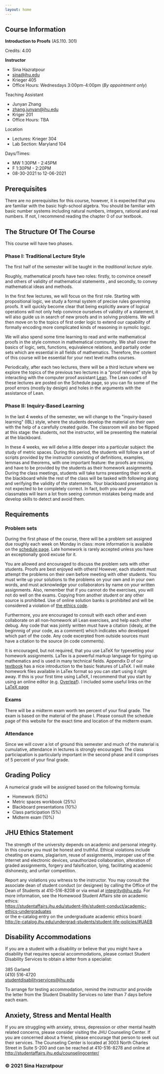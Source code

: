 ```yaml
---
layout: home
---
```



## Course Information

**Introduction to Proofs** (AS.110. 301)

Credits: 4.00

**Instructor**

- Sina Hazratpour
- sina@jhu.edu
- Krieger 405
- Office Hours: Wednesdays 3:00pm-4:00pm (_By appointment only_)

Teaching Assistant

- Junyan Zhang
- zhang.junyan@jhu.edu
- Kriger 201
- Office Hours: TBA
  
Location

- Lectures: Krieger 304
- Lab Section: Maryland 104
  
Days/Times:

- MW 1:30PM - 2:45PM
- F 1:30PM - 2:20PM
- 08-30-2021 to 12-06-2021

## Prerequisites

There are no prerequisites for this course, however, it is expected that you are familiar with the basic high-school algebra. You should be familiar with basic number systems including natural numbers, integers, rational and real numbers. If not, I recommend reading the chapter 0 of our textbook. 

## The Structure Of The Course

This course will have two phases.  

### Phase I:  Traditional Lecture Style 

The first half of the semester will be taught in the _traditional lecture style_.

Roughly, mathematical proofs have two roles: firstly, to convince oneself and others of validity of mathematical statements , and secondly, to convey mathematical ideas and methods.

In the first few lectures, we will focus on the first role. Starting with propositional logic, we study a formal system of precise rules governing proofs. It will quickly become clear that being explicitly aware of logical operations will not only help convince ourselves of validity of a statement, it will also guide us in search of new proofs and in solving problems. We will then move on to the topics of first order logic to extend our capability of formally encoding more complicated kinds of reasoning in symolic logic.

We will also spend some time learning to read and write mathematical proofs in the style common in mathematical community. We shall cover the basics of logic, sets, functions,  equivalence relations, and partially order sets which are essential in all fields of mathematics. Therefore, the content of this course will be essential for your next level maths courses.

Periodically, after each two lectures, there will be a third lecture where we explore the topics of the previous two lectures in a “proof relevant” style by interacting with the computer proof assistant [Lean](https://leanprover-community.github.io/index.html). The Lean codes of these lectures are posted on the Schedule page, so you can fix some of the proof errors (mostly by design) and holes in the arguments with the assistance of Lean.


<!--
In the first phase, the _weekly workflow_ is as follows: Each week there will be two lectures. In the first lecture we will cover some of the topics of the textbook. In the second lecture we will explore these topics in a “proof relevant” style by interacting  computer proof assistant [Lean](https://leanprover-community.github.io/index.html).

<p float="center">
<img src="https://raw.githubusercontent.com/introproofs/jhu301-f21/master/_images/screenshots/weekly-workflow.png" width="600">      
</p>

-->

### Phase II: Inquiry-Based Learning
In the last 4 weeks of the semester, we will change to the "inquiry-based learning" (IBL) style, where the students develop the material on their own with the help of a carefully created guide. The classroom will also be flipped at this stage: the students, not the instructor, will be presenting the material at the blackboard. 

In these 4 weeks, we will delve a little deeper into a particular subject: the study of metric spaces. During this period, the students will follow a set of scripts provided by the instructor consisting of definitions, examples, lemmas and theorems, with one important feature: the proofs are missing and have to be provided by the students as their homework assignments. During the class meetings, students will take turns presenting their work at the blackboard while the rest of the class will be tasked with following along and verifying the validity of the statements. Your blackboard presentation is not expected to be completely correct. In fact, both you and your classmates will learn a lot from seeing common mistakes being made and develop skills to detect and avoid them. 

## Requirements

### Problem sets
During the first phase of the course, there will be a problem set assigned due roughly each week on Monday in class: more information is available on the <a href="/jhu301-f21/schedule">schedule page</a>. Late homework is rarely accepted unless you have an exceptionally good excuse for it.

You are allowed and encouraged to discuss the problem sets with other students. Proofs are best enjoyed with others! However, each  student must attempt the problems on their own before meeting with other students. You must write up your solutions to the problems on your own and in your own words, and must acknowledge your collaborators by name on your written assignments. Also, remember that if you cannot do the exercises, you will not do well on the exams. Copying from another student or any other source is prohibited. Use of online solution banks is prohibited and will be considered a violation of <a href="#ethics">the ethics code</a>.

Furthermore, you are encouraged to consult with each other and even collaborate on all non-homework all Lean exercises, and  help each other debug. Any code that was jointly written must have a citation (idealy, at the beginnnig of your code, as a comment) which indicates who developed which part of the code. Any code excerpted from outside sources must have a citation to the source (in code comments).

It is encouraged, but not required, that you use LaTeX for typesetting your homework assignments. LaTex is a powerful markup language for typing up mathematics and is used in many technical fields. Appendix D of our <a href="https://infinitedescent.xyz/">textbook</a> has a nice introduction to the basic features of LaTeX. I will make homework files available in LaTex format so you can start using it right away. If this is your first time using LaTeX, I recommend that you start by using an online editor (e.g.  <a href="https://www.overleaf.com/">Overleaf</a>). I included some useful links on the <a href="latex.html">LaTeX page</a>

### Exams 

There will be a midterm exam worth ten percent of your final grade. The exam is based on the material of the phase I. Please consult the schedule page of this website for the exact time and location of the midterm exam. 

### Attendance 
Since we will cover a lot of ground this semester and much of the material is cumulative, attendance in lectures is strongly encouraged. The class particiapation is particularly important in the second phase and it comprises of 5 percent of your final grade.  

## Grading Policy
A numerical grade will be assigned based on the following formula:

* Homework (50%)
* Metric spaces workbook (25%)
* Blackboard presentations (10%)
* Class participation (5%)
* Midterm exam (10%)

## JHU Ethics Statement

The strength of the university depends on academic and personal integrity. In this course you must be honest and truthful. Ethical violations include cheating on exams, plagiarism, reuse of assignments, improper use of the Internet and electronic devices, unauthorized collaboration, alteration of graded assignments, forgery and falsification, lying, facilitating academic dishonesty, and unfair competition.

Report any violations you witness to the instructor. You may consult the associate dean of student conduct (or designee) by calling the Office of the Dean of Students at 410-516-8208 or via email at integrity@jhu.edu. For more information, see the Homewood Student Affairs site on academic ethics:
        <br>
        <a href="https://studentaffairs.jhu.edu/student-life/student-conduct/academic-ethics-undergraduates">https://studentaffairs.jhu.edu/student-life/student-conduct/academic-ethics-undergraduates</a><br>
        or the e-catalog entry on the undergraduate academic ethics board: <br>
        <a href="http://e-catalog.jhu.edu/undergrad-students/student-life-policies/#UAEB">http://e-catalog.jhu.edu/undergrad-students/student-life-policies/#UAEB</a>

    
## Disability Accommodations

If you are a student with a disability or believe that you might have a disability that requires special accommodations, please contact Student Disability Services to obtain a letter from a specialist:
<br>
<br>
385 Garland 
<br>
(410) 516-4720
<br>
<a href="mailto:studentdisabilityservices@jhu.edu">studentdisabilityservices@jhu.edu</a>
        
To arrange for testing accommodation, remind the instructor and provide the letter from the Student Disability Services no later than 7 days before each exam.          

      
## Anxiety, Stress and Mental Health
If you are struggling with anxiety, stress, depression or other mental health related concerns, please consider visiting the JHU Counseling Center. If you are concerned about a friend, please encourage that person to seek out their services. The Counseling Center is located at 3003 North Charles Street in Suite S-200 and can be reached at 410-516-8278 and online at <a href="http://studentaffairs.jhu.edu/counselingcenter/">http://studentaffairs.jhu.edu/counselingcenter/</a>



<div id="footer" class="row">
			<div class="aligncenter">
				<h3>&copy; 2021 Sina Hazratpour </h3>
			</div>
</div>

 

    
